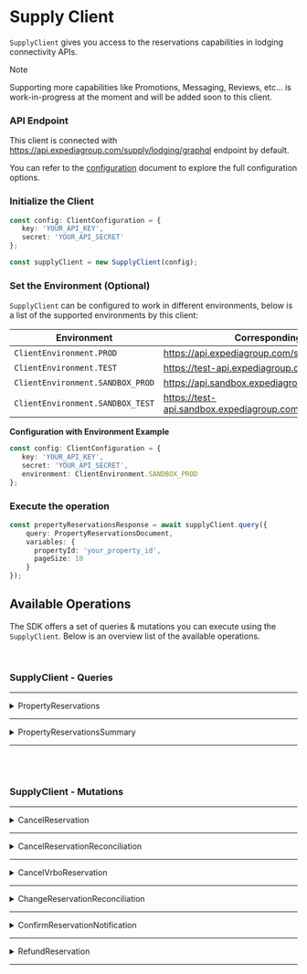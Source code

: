 # Supply Client
`SupplyClient` gives you access to the reservations capabilities in lodging connectivity APIs.

> [!NOTE]
> Supporting more capabilities like Promotions, Messaging, Reviews, etc... is work-in-progress at the moment and will be added soon to this client.


### API Endpoint
This client is connected with https://api.expediagroup.com/supply/lodging/graphql endpoint by default.

You can refer to the [configuration](configuration.md) document to explore the full configuration options.

### Initialize the Client
```ts
const config: ClientConfiguration = {
   key: 'YOUR_API_KEY',
   secret: 'YOUR_API_SECRET'
};

const supplyClient = new SupplyClient(config);
```

### Set the Environment (Optional)
`SupplyClient` can be configured to work in different environments, below is a list of the supported environments by this client:

| Environment                      | Corresponding API Endpoint                                       |
|----------------------------------|------------------------------------------------------------------|
| `ClientEnvironment.PROD`         | https://api.expediagroup.com/supply/lodging/graphql              |
| `ClientEnvironment.TEST`         | https://test-api.expediagroup.com/supply/lodging/graphql         |
| `ClientEnvironment.SANDBOX_PROD` | https://api.sandbox.expediagroup.com/supply/lodging/graphql      |
| `ClientEnvironment.SANDBOX_TEST` | https://test-api.sandbox.expediagroup.com/supply/lodging/graphql |

**Configuration with Environment Example**
```ts
const config: ClientConfiguration = {
   key: 'YOUR_API_KEY',
   secret: 'YOUR_API_SECRET',
   environment: ClientEnvironment.SANDBOX_PROD
};
```

### Execute the operation
```ts
const propertyReservationsResponse = await supplyClient.query({
    query: PropertyReservationsDocument,
    variables: {
      propertyId: 'your_property_id',
      pageSize: 10
    }
});
```

## Available Operations
The SDK offers a set of queries & mutations you can execute using the `SupplyClient`. Below is an overview list of the available operations.

<br />

### SupplyClient - Queries

<hr />

<details>
   <summary>PropertyReservations</summary>

<br />

**Operation Name:** `PropertyReservationsDocument`

**Operation Inputs:**

| Name                            | Type                     | Required              |
|---------------------------------|--------------------------|-----------------------|
| `propertyId`                    | `String!`                | Yes                   |
| `idSource`                      | `IdSource`               | No (default: EXPEDIA) |
| `pageSize`                      | `Int!`                   | Yes                   |
| `cursor`                        | `String`                 | No                    |
| `filter`                        | `ReservationFilterInput` | No                    |
| `checkOutDate`                  | `CheckOutDateFilter`     | No                    |
| `includePaymentInstrumentToken` | `Boolean`                | No (default: false)   |
| `includeSupplierAmount`         | `Boolean`                | No (default: false)   |

<br />

**Resources**
- [Documentation](https://developers.expediagroup.com/supply/lodging/docs/booking_apis/reservations/reference/reservations_query/)
- [Query Definition](https://github.com/ExpediaGroup/lodging-connectivity-graphql-operations/blob/main/supply/operations/queries/PropertyReservations.graphql)
- [Reference]()

</details>

<hr />

<details>
   <summary>PropertyReservationsSummary</summary>

<br />

**Operation Name:** `PropertyReservationsSummaryDocument`

**Operation Inputs:**

| Name           | Type                     | Required              |
|----------------|--------------------------|-----------------------|
| `propertyId`   | `String!`                | Yes                   |
| `idSource`     | `IdSource`               | No (default: EXPEDIA) |
| `pageSize`     | `Int!`                   | Yes                   |
| `cursor`       | `String`                 | No                    |
| `filter`       | `ReservationFilterInput` | No                    |
| `checkOutDate` | `CheckOutDateFilter`     | No                    |

<br />

**Resources**
- [Documentation](https://developers.expediagroup.com/supply/lodging/docs/booking_apis/reservations/reference/reservations_query/)
- [Query Definition](https://github.com/ExpediaGroup/lodging-connectivity-graphql-operations/blob/main/supply/operations/queries/PropertyReservationsSummary.graphql)
- [Reference]()

</details>

<hr />

<br /><br />

### SupplyClient - Mutations

<hr />


<details>
   <summary>CancelReservation</summary>

<br />

**Operation Name:** `CancelReservationDocument`

**Operation Inputs:**

| Name    | Type                      | Required |
|---------|---------------------------|----------|
| `input` | `CancelReservationInput!` | Yes      |

<br />

**Resources**
- [Documentation](https://developers.expediagroup.com/supply/lodging/docs/booking_apis/reservations/reference/cancelReservation/)
- [Mutation Definition](https://github.com/ExpediaGroup/lodging-connectivity-graphql-operations/blob/main/supply/operations/mutations/CancelReservation.graphql)
- [Reference]()

</details>

<hr />

<details>
   <summary>CancelReservationReconciliation</summary>

<br />

**Operation Name:** `CancelReservationReconciliationDocument`

**Operation Inputs:**

| Name    | Type                                    | Required |
|---------|-----------------------------------------|----------|
| `input` | `CancelReservationReconciliationInput!` | Yes      |

<br />

**Resources**
- [Documentation](https://developers.expediagroup.com/supply/lodging/docs/booking_apis/reservations/reference/cancelReservationReconciliation/)
- [Mutation Definition](https://github.com/ExpediaGroup/lodging-connectivity-graphql-operations/blob/main/supply/operations/mutations/CancelReservationReconciliation.graphql)
- [Reference]()

</details>

<hr />

<details>
   <summary>CancelVrboReservation</summary>

<br />

**Operation Name:** `CancelVrboReservationDocument`

**Operation Inputs:**

| Name    | Type                          | Required |
|---------|-------------------------------|----------|
| `input` | `CancelVrboReservationInput!` | Yes      |

<br />

**Resources**
- ⚠️ Documentation is unavailable at the moment
- [Mutation Definition](https://github.com/ExpediaGroup/lodging-connectivity-graphql-operations/blob/main/supply/operations/mutations/CancelVrboReservation.graphql)
- [Reference]()

</details>

<hr />

<details>
   <summary>ChangeReservationReconciliation</summary>

<br />

**Operation Name:** `ChangeReservationReconciliationDocument`

**Operation Inputs:**

| Name    | Type                                    | Required |
|---------|-----------------------------------------|----------|
| `input` | `ChangeReservationReconciliationInput!` | Yes      |

<br />

**Resources**
- [Documentation](https://developers.expediagroup.com/supply/lodging/docs/booking_apis/reservations/reference/changeReservationReconciliation/)
- [Mutation Definition](https://github.com/ExpediaGroup/lodging-connectivity-graphql-operations/blob/main/supply/operations/mutations/ChangeReservationReconciliation.graphql)
- [Reference]()

</details>

<hr />

<details>
   <summary>ConfirmReservationNotification</summary>

<br />

**Operation Name:** `ConfirmReservationNotificationDocument`

**Operation Inputs:**

| Name    | Type                                   | Required |
|---------|----------------------------------------|----------|
| `input` | `ConfirmReservationNotificationInput!` | Yes      |

<br />

**Resources**
- ⚠️ Documentation is unavailable at the moment
- [Mutation Definition](https://github.com/ExpediaGroup/lodging-connectivity-graphql-operations/blob/main/supply/operations/mutations/ConfirmReservationNotification.graphql)
- [Reference]()

</details>

<hr />

<details>
   <summary>RefundReservation</summary>

<br />

**Operation Name:** `RefundReservationDocument`

**Operation Inputs:**

| Name    | Type                      | Required |
|---------|---------------------------|----------|
| `input` | `RefundReservationInput!` | Yes      |

<br />

**Resources**
- ⚠️ Documentation is unavailable at the moment
- [Mutation Definition](https://github.com/ExpediaGroup/lodging-connectivity-graphql-operations/blob/main/supply/operations/mutations/RefundReservation.graphql)
- [Reference]()

</details>

<hr />
